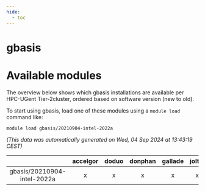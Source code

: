```yaml
---
hide:
  - toc
---
```


gbasis
======

# Available modules


The overview below shows which gbasis installations are available per HPC-UGent Tier-2cluster, ordered based on software version (new to old).

To start using gbasis, load one of these modules using a `module load` command like:

```shell
module load gbasis/20210904-intel-2022a
```

*(This data was automatically generated on Wed, 04 Sep 2024 at 13:43:19 CEST)*  

| |accelgor|doduo|donphan|gallade|joltik|shinx|skitty|
| :---: | :---: | :---: | :---: | :---: | :---: | :---: | :---: |
|gbasis/20210904-intel-2022a|x|x|x|x|x|-|x|
